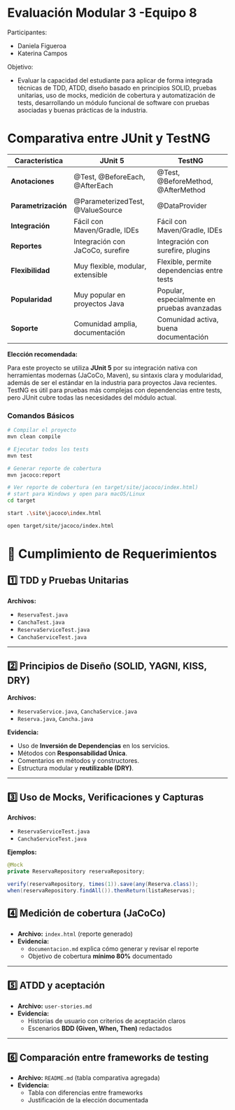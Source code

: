 # Evaluación Modular 3 -Equipo 8

Participantes:
- Daniela Figueroa
- Katerina Campos 

Objetivo: 
- Evaluar la capacidad del estudiante para aplicar de forma integrada técnicas de TDD, ATDD, diseño basado en principios SOLID, pruebas unitarias, uso de mocks, medición de cobertura y automatización de tests, desarrollando un módulo funcional de software con pruebas asociadas y buenas prácticas de la industria.

# Comparativa entre JUnit y TestNG

| Característica         | JUnit 5                          | TestNG                          |
|-----------------------|-----------------------------------|---------------------------------|
| **Anotaciones**       | @Test, @BeforeEach, @AfterEach    | @Test, @BeforeMethod, @AfterMethod |
| **Parametrización**   | @ParameterizedTest, @ValueSource  | @DataProvider                   |
| **Integración**       | Fácil con Maven/Gradle, IDEs      | Fácil con Maven/Gradle, IDEs    |
| **Reportes**          | Integración con JaCoCo, surefire  | Integración con surefire, plugins|
| **Flexibilidad**      | Muy flexible, modular, extensible | Flexible, permite dependencias entre tests |
| **Popularidad**       | Muy popular en proyectos Java      | Popular, especialmente en pruebas avanzadas |
| **Soporte**           | Comunidad amplia, documentación   | Comunidad activa, buena documentación |

**Elección recomendada:**

Para este proyecto se utiliza **JUnit 5** por su integración nativa con herramientas modernas (JaCoCo, Maven), su sintaxis clara y modularidad, además de ser el estándar en la industria para proyectos Java recientes. TestNG es útil para pruebas más complejas con dependencias entre tests, pero JUnit cubre todas las necesidades del módulo actual.

### Comandos Básicos

```bash
# Compilar el proyecto
mvn clean compile

# Ejecutar todos los tests
mvn test

# Generar reporte de cobertura
mvn jacoco:report

# Ver reporte de cobertura (en target/site/jacoco/index.html) 
# start para Windows y open para macOS/Linux
cd target

start .\site\jacoco\index.html

open target/site/jacoco/index.html

```

# 📌 Cumplimiento de Requerimientos

## 1️⃣ TDD y Pruebas Unitarias

**Archivos:**
- `ReservaTest.java`
- `CanchaTest.java`
- `ReservaServiceTest.java`
- `CanchaServiceTest.java`

---

## 2️⃣ Principios de Diseño (SOLID, YAGNI, KISS, DRY)

**Archivos:**
- `ReservaService.java`, `CanchaService.java`
- `Reserva.java`, `Cancha.java`

**Evidencia:**
- Uso de **Inversión de Dependencias** en los servicios.
- Métodos con **Responsabilidad Única**.
- Comentarios en métodos y constructores.
- Estructura modular y **reutilizable (DRY)**.

---

## 3️⃣ Uso de Mocks, Verificaciones y Capturas

**Archivos:**
- `ReservaServiceTest.java`
- `CanchaServiceTest.java`

**Ejemplos:**
```java
@Mock
private ReservaRepository reservaRepository;

verify(reservaRepository, times(1)).save(any(Reserva.class));
when(reservaRepository.findAll()).thenReturn(listaReservas);
```

## 4️⃣ Medición de cobertura (JaCoCo)

- **Archivo:** `index.html` (reporte generado)  
- **Evidencia:**  
  - `documentacion.md` explica cómo generar y revisar el reporte  
  - Objetivo de cobertura **mínimo 80%** documentado  

---

## 5️⃣ ATDD y aceptación

- **Archivo:** `user-stories.md`  
- **Evidencia:**  
  - Historias de usuario con criterios de aceptación claros  
  - Escenarios **BDD (Given, When, Then)** redactados  

---

## 6️⃣ Comparación entre frameworks de testing

- **Archivo:** `README.md` (tabla comparativa agregada)  
- **Evidencia:**  
  - Tabla con diferencias entre frameworks  
  - Justificación de la elección documentada  
